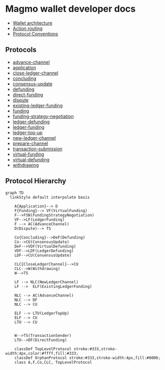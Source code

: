 # Magmo wallet developer docs

- [Wallet architecture](./structuring-the-wallet.md)
- [Action routing](./action-routing.md)
- [Protocol Conventions](./protocol-conventions.md)

## Protocols

- [advance-channel](../src/redux/protocols/advance-channel/readme.md)
- [application](../src/redux/protocols/application/readme.md)
- [close-ledger-channel](../src/redux/protocols/close-ledger-channel/readme.md)
- [concluding](../src/redux/protocols/concluding/readme.md)
- [consensus-update](../src/redux/protocols/consensus-update/readme.md)
- [defunding](../src/redux/protocols/defunding/readme.md)
- [direct-funding](../src/redux/protocols/direct-funding/readme.md)
- [dispute](../src/redux/protocols/dispute/readme.md)
- [existing-ledger-funding](../src/redux/protocols/existing-ledger-funding/readme.md)
- [funding](../src/redux/protocols/funding/readme.md)
- [funding-strategy-negotiation](../src/redux/protocols/funding-strategy-negotiation/readme.md)
- [ledger-defunding](../src/redux/protocols/ledger-defunding/readme.md)
- [ledger-funding](../src/redux/protocols/ledger-funding/readme.md)
- [ledger-top-up](../src/redux/protocols/ledger-top-up/readme.md)
- [new-ledger-channel](../src/redux/protocols/new-ledger-channel/readme.md)
- [prepare-channel](../src/redux/protocols/prepare-channel/readme.md)
- [transaction-submission](../src/redux/protocols/transaction-submission/readme.md)
- [virtual-funding](../src/redux/protocols/virtual-funding/readme.md)
- [virtual-defunding](../src/redux/protocols/virtual-funding/readme.md)
- [withdrawing](../src/redux/protocols/withdrawing/readme.md)
  <a name="hierarchy"></a>

## Protocol Hierarchy

```mermaid
graph TD
  linkStyle default interpolate basis

    A{Application}--> D
    F{Funding}--> VF(VirtualFunding)
    F-->FSN(FundingStrategyNegotiation)
    VF-->LF(LedgerFunding)
    F --> AC(AdvanceChannel)
    D(Dispute)--> TS

    Co{Concluding}-->DeF(Defunding)
    Co-->CU(ConsensusUpdate)
    DeF-->VDF(VirtualDefunding)
    VDF-->LDF(LedgerDefunding)
    LDF-->CU(ConsensusUpdate)

    CLC{CloseLedgerChannel}-->CU
    CLC-->W(Withdrawing)
    W-->TS

    LF --> NLC(NewLedgerChannel)
    LF -->  ELF(ExistingLedgerFunding)

    NLC --> AC(AdvanceChannel)
    NLC --> DF
    NLC --> CU

    ELF --> LTU(LedgerTopUp)
    ELF --> CU
    LTU --> CU


    W-->TS(TransactionSender)
    LTU-->DF(DirectFunding)

    classDef TopLevelProtocol stroke:#333,stroke-width:4px,color:#ffff,fill:#333;
    classDef OrphanProtocol stroke:#333,stroke-width:4px,fill:#0000;
    class A,F,Co,CLC, TopLevelProtocol

```
